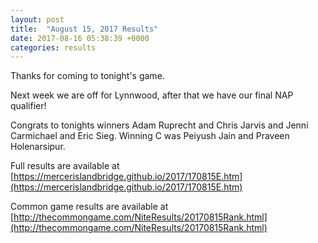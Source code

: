 ```yaml
---
layout: post
title:  "August 15, 2017 Results"
date: 2017-08-16 05:38:39 +0000
categories: results
---
```

Thanks for coming to tonight's game.

Next week we are off for Lynnwood, after that we have our final NAP qualifier!

Congrats to tonights winners Adam Ruprecht and Chris Jarvis and Jenni Carmichael and Eric Sieg.  Winning C was Peiyush Jain and Praveen Holenarsipur.

Full results are available at [https://mercerislandbridge.github.io/2017/170815E.htm](https://mercerislandbridge.github.io/2017/170815E.htm)

Common game results are available at [http://thecommongame.com/NiteResults/20170815Rank.html](http://thecommongame.com/NiteResults/20170815Rank.html)
